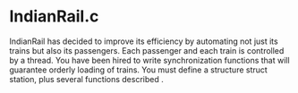 # IndianRail.c
 IndianRail has decided to improve its efficiency by automating not just its trains but also its passengers. Each passenger and each train is controlled by a thread. You have been hired to write synchronization functions that will guarantee orderly loading of trains. You must define a structure struct station, plus several functions described .
